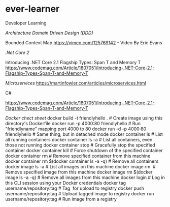 # ever-learner
Developer Learning

*Architecture*
*Domain Driven Design (DDD)*

Bounded Context Map
https://vimeo.com/125769142 - Video By Eric Evans


*.Net Core 2*

Introducing .NET Core 2.1 Flagship Types: Span T and Memory T
https://www.codemag.com/Article/1807051/Introducing-.NET-Core-2.1-Flagship-Types-Span-T-and-Memory-T


*Microservices*
https://martinfowler.com/articles/microservices.html

C#

https://www.codemag.com/Article/1807051/Introducing-.NET-Core-2.1-Flagship-Types-Span-T-and-Memory-T


*Docker chect sheet*
docker build -t friendlyhello .  # Create image using this directory's Dockerfile
docker run -p 4000:80 friendlyhello  # Run "friendlyname" mapping port 4000 to 80
docker run -d -p 4000:80 friendlyhello         # Same thing, but in detached mode
docker container ls                                # List all running containers
docker container ls -a             # List all containers, even those not running
docker container stop <hash>           # Gracefully stop the specified container
docker container kill <hash>         # Force shutdown of the specified container
docker container rm <hash>        # Remove specified container from this machine
docker container rm $(docker container ls -a -q)         # Remove all containers
docker image ls -a                             # List all images on this machine
docker image rm <image id>            # Remove specified image from this machine
docker image rm $(docker image ls -a -q)   # Remove all images from this machine
docker login             # Log in this CLI session using your Docker credentials
docker tag <image> username/repository:tag  # Tag <image> for upload to registry
docker push username/repository:tag            # Upload tagged image to registry
docker run username/repository:tag                   # Run image from a registry
